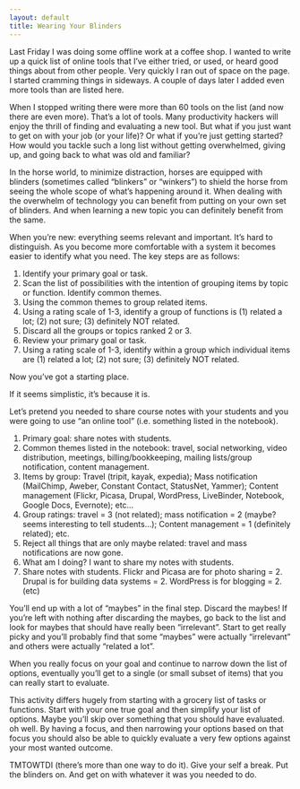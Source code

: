 ```yaml
---
layout: default
title: Wearing Your Blinders
---
```


Last Friday I was doing some offline work at a coffee shop. I wanted to write up a quick list of online tools that I’ve either tried, or used, or heard good things about from other people. Very quickly I ran out of space on the page. I started cramming things in sideways. A couple of days later I added even more tools than are listed here.

When I stopped writing there were more than 60 tools on the list (and now there are even more). That’s a lot of tools. Many productivity hackers will enjoy the thrill of finding and evaluating a new tool. But what if you just want to get on with your job (or your life)? Or what if you’re just getting started? How would you tackle such a long list without getting overwhelmed, giving up, and going back to what was old and familiar?

In the horse world, to minimize distraction, horses are equipped with blinders (sometimes called “blinkers” or “winkers”) to shield the horse from seeing the whole scope of what’s happening around it. When dealing with the overwhelm of technology you can benefit from putting on your own set of blinders. And when learning a new topic you can definitely benefit from the same.

When you’re new: everything seems relevant and important. It’s hard to distinguish. As you become more comfortable with a system it becomes easier to identify what you need. The key steps are as follows:

1. Identify your primary goal or task.
2. Scan the list of possibilities with the intention of grouping items by topic or function. Identify common themes.
3. Using the common themes to group related items.
4. Using a rating scale of 1-3, identify a group of functions is (1) related a lot; (2) not sure; (3) definitely NOT related.
5. Discard all the groups or topics ranked 2 or 3.
6. Review your primary goal or task.
7. Using a rating scale of 1-3, identify within a group which individual items are (1) related a lot; (2) not sure; (3) definitely NOT related.

Now you’ve got a starting place.

If it seems simplistic, it’s because it is.

Let’s pretend you needed to share course notes with your students and you were going to use “an online tool” (i.e. something listed in the notebook).

1. Primary goal: share notes with students.
2. Common themes listed in the notebook: travel, social networking, video distribution, meetings, billing/bookkeeping, mailing lists/group notification, content management.
3. Items by group: Travel (tripit, kayak, expedia); Mass notification (MailChimp, Aweber, Constant Contact, StatusNet, Yammer); Content management (Flickr, Picasa, Drupal, WordPress, LiveBinder, Notebook, Google Docs, Evernote); etc…
4. Group ratings: travel = 3 (not related); mass notification = 2 (maybe? seems interesting to tell students…); Content management = 1 (definitely related); etc.
5. Reject all things that are only maybe related: travel and mass notifications are now gone.
6. What am I doing? I want to share my notes with students.
7. Share notes with students. Flickr and Picasa are for photo sharing = 2. Drupal is for building data systems = 2. WordPress is for blogging = 2. (etc)

You’ll end up with a lot of “maybes” in the final step. Discard the maybes! If you’re left with nothing after discarding the maybes, go back to the list and look for maybes that should have really been “irrelevant”. Start to get really picky and you’ll probably find that some “maybes” were actually “irrelevant” and others were actually “related a lot”.

When you really focus on your goal and continue to narrow down the list of options, eventually you’ll get to a single (or small subset of items) that you can really start to evaluate.

This activity differs hugely from starting with a grocery list of tasks or functions. Start with your one true goal and then simplify your list of options. Maybe you’ll skip over something that you should have evaluated. oh well. By having a focus, and then narrowing your options based on that focus you should also be able to quickly evaluate a very few options against your most wanted outcome.

TMTOWTDI (there’s more than one way to do it). Give your self a break. Put the blinders on. And get on with whatever it was you needed to do.
